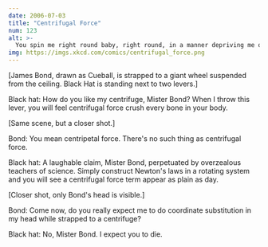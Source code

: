 ```yaml
---
date: 2006-07-03
title: "Centrifugal Force"
num: 123
alt: >-
  You spin me right round baby, right round, in a manner depriving me of an inertial reference frame. Baby.
img: https://imgs.xkcd.com/comics/centrifugal_force.png
---
```

[James Bond, drawn as Cueball, is strapped to a giant wheel suspended from the ceiling. Black Hat is standing next to two levers.]

Black hat: How do you like my centrifuge, Mister Bond? When I throw this lever, you will feel centrifugal force crush every bone in your body.

[Same scene, but a closer shot.]

Bond: You mean centripetal force. There's no such thing as centrifugal force.

Black hat: A laughable claim, Mister Bond, perpetuated by overzealous teachers of science. Simply construct Newton's laws in a rotating system and you will see a centrifugal force term appear as plain as day.

[Closer shot, only Bond's head is visible.]

Bond: Come now, do you really expect me to do coordinate substitution in my head while strapped to a centrifuge?

Black hat: No, Mister Bond. I expect you to die.